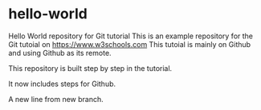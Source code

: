 # hello-world
Hello World repository for Git tutorial
This is an example repository for the Git tutoial on https://www.w3schools.com
This tutoial is mainly on Github and using Github as its remote.

This repository is built step by step in the tutorial.

It now includes steps for Github.

A new line from new branch.
